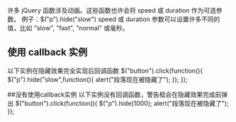 许多 jQuery 函数涉及动画。这些函数也许会将 speed 或 duration 作为可选参数。
例子：$("p").hide("slow")
speed 或 duration 参数可以设置许多不同的值，比如 "slow", "fast", "normal" 或毫秒。
## 使用 callback 实例
以下实例在隐藏效果完全实现后回调函数
$("button").click(function(){
  $("p").hide("slow",function(){
    alert("段落现在被隐藏了");
  });
});


##没有使用callback实例
以下实例没有回调函数，警告框会在隐藏效果完成前弹出
$("button").click(function(){
  $("p").hide(1000);
  alert("段落现在被隐藏了");
});